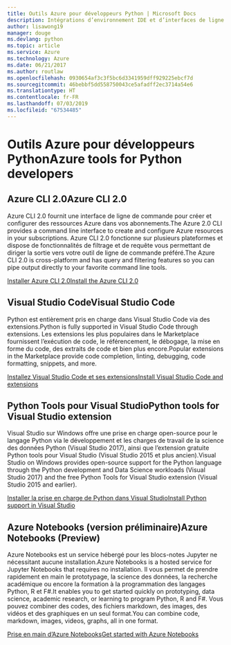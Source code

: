 ```yaml
---
title: Outils Azure pour développeurs Python | Microsoft Docs
description: Intégrations d’environnement IDE et d’interfaces de ligne de commande pour développeurs Python sur Azure.
author: lisawong19
manager: douge
ms.devlang: python
ms.topic: article
ms.service: Azure
ms.technology: Azure
ms.date: 06/21/2017
ms.author: routlaw
ms.openlocfilehash: 0930654af3c3f5bc6d3341959dff929225ebcf7d
ms.sourcegitcommit: 46bebbf5dd558750043ce5afadff2ec3714a54e6
ms.translationtype: HT
ms.contentlocale: fr-FR
ms.lasthandoff: 07/03/2019
ms.locfileid: "67534485"
---
```

# <a name="azure-tools-for-python-developers"></a><span data-ttu-id="c87b7-103">Outils Azure pour développeurs Python</span><span class="sxs-lookup"><span data-stu-id="c87b7-103">Azure tools for Python developers</span></span>

## <a name="azure-cli-20"></a><span data-ttu-id="c87b7-104">Azure CLI 2.0</span><span class="sxs-lookup"><span data-stu-id="c87b7-104">Azure CLI 2.0</span></span>

<span data-ttu-id="c87b7-105">Azure CLI 2.0 fournit une interface de ligne de commande pour créer et configurer des ressources Azure dans vos abonnements.</span><span class="sxs-lookup"><span data-stu-id="c87b7-105">The Azure 2.0 CLI provides a command line interface to create and configure Azure resources in your subscriptions.</span></span> <span data-ttu-id="c87b7-106">Azure CLI 2.0 fonctionne sur plusieurs plateformes et dispose de fonctionnalités de filtrage et de requête vous permettant de diriger la sortie vers votre outil de ligne de commande préféré.</span><span class="sxs-lookup"><span data-stu-id="c87b7-106">The Azure CLI 2.0 is cross-platform and has query and filtering features so you can pipe output directly to your favorite command line tools.</span></span> 

[<span data-ttu-id="c87b7-107">Installer Azure CLI 2.0</span><span class="sxs-lookup"><span data-stu-id="c87b7-107">Install the Azure CLI 2.0</span></span>](https://docs.microsoft.com/cli/azure/install-azure-cli)

## <a name="visual-studio-code"></a><span data-ttu-id="c87b7-108">Visual Studio Code</span><span class="sxs-lookup"><span data-stu-id="c87b7-108">Visual Studio Code</span></span>
<span data-ttu-id="c87b7-109">Python est entièrement pris en charge dans Visual Studio Code via des extensions.</span><span class="sxs-lookup"><span data-stu-id="c87b7-109">Python is fully supported in Visual Studio Code through extensions.</span></span> <span data-ttu-id="c87b7-110">Les extensions les plus populaires dans le Marketplace fournissent l’exécution de code, le référencement, le débogage, la mise en forme du code, des extraits de code et bien plus encore.</span><span class="sxs-lookup"><span data-stu-id="c87b7-110">Popular extensions in the Marketplace provide code completion, linting, debugging, code formatting, snippets, and more.</span></span>

[<span data-ttu-id="c87b7-111">Installez Visual Studio Code et ses extensions</span><span class="sxs-lookup"><span data-stu-id="c87b7-111">Install Visual Studio Code and extensions</span></span>](https://code.visualstudio.com/docs/languages/python)

## <a name="python-tools-for-visual-studio-extension"></a><span data-ttu-id="c87b7-112">Python Tools pour Visual Studio</span><span class="sxs-lookup"><span data-stu-id="c87b7-112">Python tools for Visual Studio extension</span></span>
<span data-ttu-id="c87b7-113">Visual Studio sur Windows offre une prise en charge open-source pour le langage Python via le développement et les charges de travail de la science des données Python (Visual Studio 2017), ainsi que l’extension gratuite Python tools pour Visual Studio (Visual Studio 2015 et plus ancien).</span><span class="sxs-lookup"><span data-stu-id="c87b7-113">Visual Studio on Windows provides open-source support for the Python language through the Python development and Data Science workloads (Visual Studio 2017) and the free Python Tools for Visual Studio extension (Visual Studio 2015 and earlier).</span></span> 

[<span data-ttu-id="c87b7-114">Installer la prise en charge de Python dans Visual Studio</span><span class="sxs-lookup"><span data-stu-id="c87b7-114">Install Python support in Visual Studio</span></span>](https://docs.microsoft.com/visualstudio/python/installation)

## <a name="azure-notebooks-preview"></a><span data-ttu-id="c87b7-115">Azure Notebooks (version préliminaire)</span><span class="sxs-lookup"><span data-stu-id="c87b7-115">Azure Notebooks (Preview)</span></span>
<span data-ttu-id="c87b7-116">Azure Notebooks est un service hébergé pour les blocs-notes Jupyter ne nécessitant aucune installation.</span><span class="sxs-lookup"><span data-stu-id="c87b7-116">Azure Notebooks is a hosted service for Jupyter Notebooks that requires no installation.</span></span> <span data-ttu-id="c87b7-117">Il vous permet de prendre rapidement en main le prototypage, la science des données, la recherche académique ou encore la formation à la programmation des langages Python, R et F#.</span><span class="sxs-lookup"><span data-stu-id="c87b7-117">It enables you to get started quickly on prototyping, data science, academic research, or learning to program Python, R and F#.</span></span> <span data-ttu-id="c87b7-118">Vous pouvez combiner des codes, des fichiers markdown, des images, des vidéos et des graphiques en un seul format.</span><span class="sxs-lookup"><span data-stu-id="c87b7-118">You can combine code, markdown, images, videos, graphs, all in one format.</span></span>

[<span data-ttu-id="c87b7-119">Prise en main d’Azure Notebooks</span><span class="sxs-lookup"><span data-stu-id="c87b7-119">Get started with Azure Notebooks</span></span>](https://notebooks.azure.com/)

